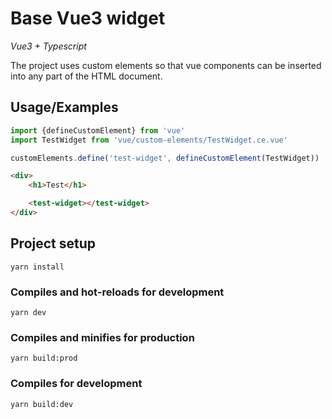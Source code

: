 # Base Vue3 widget

*Vue3 + Typescript*

The project uses custom elements so that vue components can be inserted into any part of the HTML document.

## Usage/Examples

```ts
import {defineCustomElement} from 'vue'
import TestWidget from 'vue/custom-elements/TestWidget.ce.vue'

customElements.define('test-widget', defineCustomElement(TestWidget))
```

```html
<div>
    <h1>Test</h1>

    <test-widget></test-widget>
</div>
```

## Project setup

```
yarn install
```

### Compiles and hot-reloads for development

```
yarn dev
```

### Compiles and minifies for production

```
yarn build:prod
```

### Compiles for development

```
yarn build:dev
```

